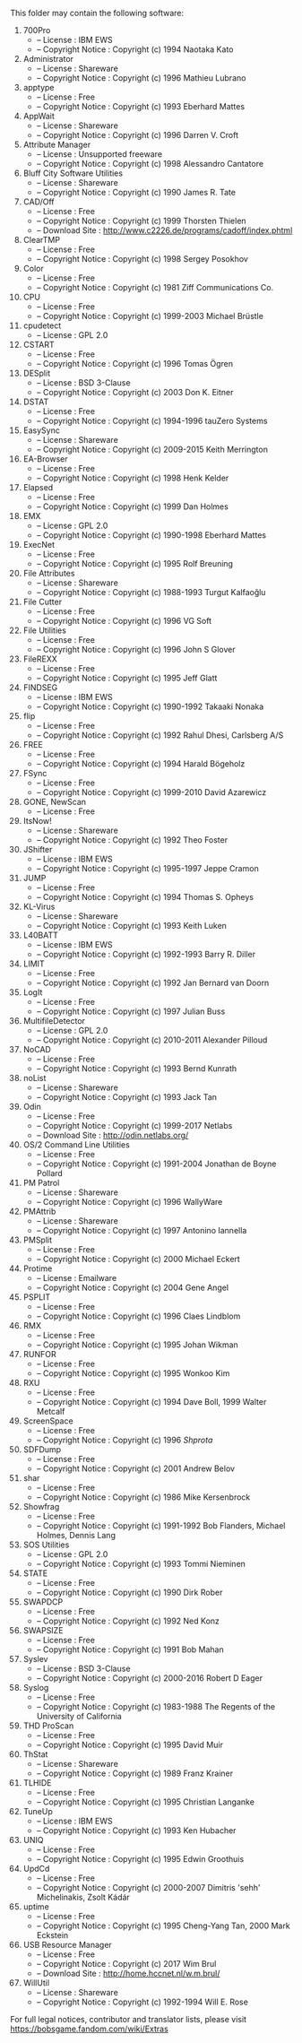 ﻿This folder may contain the following software:

1. 700Pro
   - – License : IBM EWS
   - – Copyright Notice : Copyright (c) 1994 Naotaka Kato
2. Administrator
   - – License : Shareware
   - – Copyright Notice : Copyright (c) 1996 Mathieu Lubrano
3. apptype
   - – License : Free
   - – Copyright Notice : Copyright (c) 1993 Eberhard Mattes
4. AppWait
   - – License : Shareware
   - – Copyright Notice : Copyright (c) 1996 Darren V. Croft
5. Attribute Manager
   - – License : Unsupported freeware
   - – Copyright Notice : Copyright (c) 1998 Alessandro Cantatore
6. Bluff City Software Utilities
   - – License : Shareware
   - – Copyright Notice : Copyright (c) 1990 James R. Tate
7. CAD/Off
   - – License : Free
   - – Copyright Notice : Copyright (c) 1999 Thorsten Thielen
   - – Download Site : http://www.c2226.de/programs/cadoff/index.phtml
8. ClearTMP
   - – License : Free
   - – Copyright Notice : Copyright (c) 1998 Sergey Posokhov
8. Color
   - – License : Free
   - – Copyright Notice : Copyright (c) 1981 Ziff Communications Co.
9. CPU
   - – License : Free
   - – Copyright Notice : Copyright (c) 1999-2003 Michael Brüstle
10. cpudetect
    - – License : GPL 2.0
11. CSTART
    - – License : Free
    - – Copyright Notice : Copyright (c) 1996 Tomas Ögren
12. DESplit
    - – License : BSD 3-Clause
    - – Copyright Notice : Copyright (c) 2003 Don K. Eitner
13. DSTAT
    - – License : Free
    - – Copyright Notice : Copyright (c) 1994-1996 tauZero Systems
14. EasySync
    - – License : Shareware
    - – Copyright Notice : Copyright (c) 2009-2015 Keith Merrington
15. EA-Browser
    - – License : Free
    - – Copyright Notice : Copyright (c) 1998 Henk Kelder
16. Elapsed
    - – License : Free
    - – Copyright Notice : Copyright (c) 1999 Dan Holmes
17. EMX
    - – License : GPL 2.0
    - – Copyright Notice : Copyright (c) 1990-1998 Eberhard Mattes
18. ExecNet
    - – License : Free
    - – Copyright Notice : Copyright (c) 1995 Rolf Breuning
19. File Attributes
    - – License : Shareware
    - – Copyright Notice : Copyright (c) 1988-1993 Turgut Kalfaoğlu
20. File Cutter
    - – License : Free
    - – Copyright Notice : Copyright (c) 1996 VG Soft
21. File Utilities
    - – License : Free
    - – Copyright Notice : Copyright (c) 1996 John S Glover
22. FileREXX
    - – License : Free
    - – Copyright Notice : Copyright (c) 1995 Jeff Glatt
23. FINDSEG
    - – License : IBM EWS
    - – Copyright Notice : Copyright (c) 1990-1992 Takaaki Nonaka
24. flip
    - – License : Free
    - – Copyright Notice : Copyright (c) 1992 Rahul Dhesi, Carlsberg A/S
25. FREE
    - – License : Free
    - – Copyright Notice : Copyright (c) 1994 Harald Bögeholz
26. FSync
    - – License : Free
    - – Copyright Notice : Copyright (c) 1999-2010 David Azarewicz
27. GONE, NewScan
    - – License : Free
28. ItsNow!
    - – License : Shareware
    - – Copyright Notice : Copyright (c) 1992 Theo Foster
29. JShifter
    - – License : IBM EWS
    - – Copyright Notice : Copyright (c) 1995-1997 Jeppe Cramon
30. JUMP
    - – License : Free
    - – Copyright Notice : Copyright (c) 1994 Thomas S. Opheys
31. KL-Virus
    - – License : Shareware
    - – Copyright Notice : Copyright (c) 1993 Keith Luken
32. L40BATT
    - – License : IBM EWS
    - – Copyright Notice : Copyright (c) 1992-1993 Barry R. Diller
33. LIMIT
    - – License : Free
    - – Copyright Notice : Copyright (c) 1992 Jan Bernard van Doorn
34. LogIt
    - – License : Free
    - – Copyright Notice : Copyright (c) 1997 Julian Buss
35. MultifileDetector
    - – License : GPL 2.0
    - – Copyright Notice : Copyright (c) 2010-2011 Alexander Pilloud
36. NoCAD
    - – License : Free
    - – Copyright Notice : Copyright (c) 1993 Bernd Kunrath
37. noList
    - – License : Shareware
    - – Copyright Notice : Copyright (c) 1993 Jack Tan
38. Odin
    - – License : Free
    - – Copyright Notice : Copyright (c) 1999-2017 Netlabs
    - – Download Site : http://odin.netlabs.org/
39. OS/2 Command Line Utilities
    - – License : Free
    - – Copyright Notice : Copyright (c) 1991-2004 Jonathan de Boyne Pollard
40. PM Patrol
    - – License : Shareware
    - – Copyright Notice : Copyright (c) 1996 WallyWare
41. PMAttrib
    - – License : Shareware
    - – Copyright Notice : Copyright (c) 1997 Antonino Iannella
42. PMSplit
    - – License : Free
    - – Copyright Notice : Copyright (c) 2000 Michael Eckert
43. Protime
    - – License : Emailware
    - – Copyright Notice : Copyright (c) 2004 Gene Angel
44. PSPLIT
    - – License : Free
    - – Copyright Notice : Copyright (c) 1996 Claes Lindblom
45. RMX
    - – License : Free
    - – Copyright Notice : Copyright (c) 1995 Johan Wikman
46. RUNFOR
    - – License : Free
    - – Copyright Notice : Copyright (c) 1995 Wonkoo Kim
47. RXU
    - – License : Free
    - – Copyright Notice : Copyright (c) 1994 Dave Boll, 1999 Walter Metcalf
48. ScreenSpace
    - – License : Free
    - – Copyright Notice : Copyright (c) 1996 *Shprota*
49. SDFDump
    - – License : Free
    - – Copyright Notice : Copyright (c) 2001 Andrew Belov
50. shar
    - – License : Free
    - – Copyright Notice : Copyright (c) 1986 Mike Kersenbrock
51. Showfrag
    - – License : Free
    - – Copyright Notice : Copyright (c) 1991-1992 Bob Flanders, Michael Holmes, Dennis Lang
52. SOS Utilities
    - – License : GPL 2.0
    - – Copyright Notice : Copyright (c) 1993 Tommi Nieminen
53. STATE
    - – License : Free
    - – Copyright Notice : Copyright (c) 1990 Dirk Rober
54. SWAPDCP
    - – License : Free
    - – Copyright Notice : Copyright (c) 1992 Ned Konz
55. SWAPSIZE
    - – License : Free
    - – Copyright Notice : Copyright (c) 1991 Bob Mahan
56. Syslev
    - – License : BSD 3-Clause
    - – Copyright Notice : Copyright (c) 2000-2016 Robert D Eager
57. Syslog
    - – License : Free
    - – Copyright Notice : Copyright (c) 1983-1988 The Regents of the University of California
58. THD ProScan
    - – License : Free
    - – Copyright Notice : Copyright (c) 1995 David Muir
59. ThStat
    - – License : Shareware
    - – Copyright Notice : Copyright (c) 1989 Franz Krainer
60. TLHIDE
    - – License : Free
    - – Copyright Notice : Copyright (c) 1995 Christian Langanke
61. TuneUp
    - – License : IBM EWS
    - – Copyright Notice : Copyright (c) 1993 Ken Hubacher
62. UNIQ
    - – License : Free
    - – Copyright Notice : Copyright (c) 1995 Edwin Groothuis
63. UpdCd
    - – License : Free
    - – Copyright Notice : Copyright (c) 2000-2007 Dimitris 'sehh' Michelinakis, Zsolt Kádár
64. uptime
    - – License : Free
    - – Copyright Notice : Copyright (c) 1995 Cheng-Yang Tan, 2000 Mark Eckstein
65. USB Resource Manager
    - – License : Free
    - – Copyright Notice : Copyright (c) 2017 Wim Brul
    - – Download Site : http://home.hccnet.nl/w.m.brul/
66. WillUtil
    - – License : Shareware
    - – Copyright Notice : Copyright (c) 1992-1994 Will E. Rose

For full legal notices, contributor and translator lists, please visit https://bobsgame.fandom.com/wiki/Extras